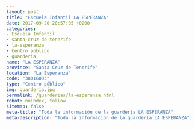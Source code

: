 ```yaml
---
layout: post
title: "Escuela Infantil LA ESPERANZA"
date: 2017-09-20 20:57:05 +0200
categories:
- Escuela Infantil
- santa-cruz-de-tenerife
- la-esperanza
- Centro público
- guarderia
name: "LA ESPERANZA"
province: "Santa Cruz de Tenerife"
location: "La Esperanza"
code: "38016003"
type: "Centro público"
img: guarderia.jpg
permalink: /guarderias/la-esperanza.html
robot: noindex, follow
sitemap: false
meta-title: "Toda la información de la guardería LA ESPERANZA"
meta-description: "Toda la información de la guardería LA ESPERANZA"
---
```

